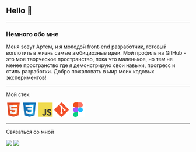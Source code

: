 ## Hello 👋 

---
### Немного обо мне

Меня зовут Артем, и я молодой front-end разработчик, готовый воплотить в жизнь самые амбициозные идеи. Мой профиль на GitHub - это мое творческое пространство, пока что маленькое, но тем не менее пространство где я демонстрирую свои навыки, прогресс и стиль разработки. Добро пожаловать в мир моих кодовых экспериментов!

---

Мой стек:
<div>
  <img src="https://github.com/devicons/devicon/raw/master/icons/html5/html5-original.svg" title="html5" alt="html5" width="40" height="40" style="max-width: 100%;">
  <img src="https://github.com/devicons/devicon/raw/master/icons/css3/css3-original.svg" title="css" alt="css" width="40" height="40" style="max-width: 100%;">
  <img src="https://github.com/devicons/devicon/raw/master/icons/javascript/javascript-original.svg" title="javascript" alt="javascript" width="40" height="40" style="max-width: 100%;">
  <img src="https://github.com/devicons/devicon/raw/master/icons/git/git-original.svg" title="git" alt="git" width="40" height="40" style="max-width: 100%;">
  <img src="https://github.com/devicons/devicon/raw/master/icons/figma/figma-original.svg" title="figma" alt="figma" width="40" height="40" style="max-width: 100%;">
</div>

---

Связаться со мной
<div>
  <a href='https://t.me/artemdeniso'><img src='https://img.shields.io/badge/Telegram-blue?style=for-the-badge'></a>
  <a href='sfmillingg@gmail.com'><img src='https://img.shields.io/badge/Gmail-red?style=for-the-badge'></a>
</div>


